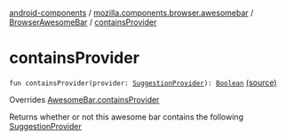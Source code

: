 [android-components](../../index.md) / [mozilla.components.browser.awesomebar](../index.md) / [BrowserAwesomeBar](index.md) / [containsProvider](./contains-provider.md)

# containsProvider

`fun containsProvider(provider: `[`SuggestionProvider`](../../mozilla.components.concept.awesomebar/-awesome-bar/-suggestion-provider/index.md)`): `[`Boolean`](https://kotlinlang.org/api/latest/jvm/stdlib/kotlin/-boolean/index.html) [(source)](https://github.com/mozilla-mobile/android-components/blob/master/components/browser/awesomebar/src/main/java/mozilla/components/browser/awesomebar/BrowserAwesomeBar.kt#L135)

Overrides [AwesomeBar.containsProvider](../../mozilla.components.concept.awesomebar/-awesome-bar/contains-provider.md)

Returns whether or not this awesome bar contains the following [SuggestionProvider](../../mozilla.components.concept.awesomebar/-awesome-bar/-suggestion-provider/index.md)

